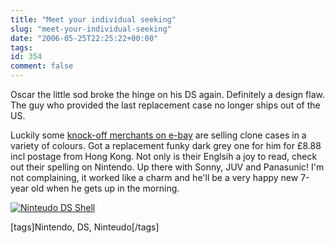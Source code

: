 ```yaml
---
title: "Meet your individual seeking"
slug: "meet-your-individual-seeking"
date: "2006-05-25T22:25:22+00:00"
tags:
id: 354
comment: false
---
```


Oscar the little sod broke the hinge on his DS again. Definitely a design flaw. The guy who provided the last replacement case no longer ships out of the US. 

Luckily some [knock-off merchants on e-bay](http://cgi.ebay.co.uk/ws/eBayISAPI.dll?ViewItem&item=8283687910) are selling clone cases in a variety of colours. Got a replacement funky dark grey one for him for £8.88 incl postage from Hong Kong. Not only is their Englsih a joy to read, check out their spelling on Nintendo. Up there with Sonny, JUV and Panasunic! I'm not complaining, it worked like a charm and he'll be a very happy new 7-year old when he gets up in the morning.

[![Ninteudo DS Shell](http://static.flickr.com/51/153276951_59c79f0814.jpg)](http://www.flickr.com/photos/bandon1/153276951/ "Photo Sharing")

[tags]Nintendo, DS, Ninteudo[/tags]
